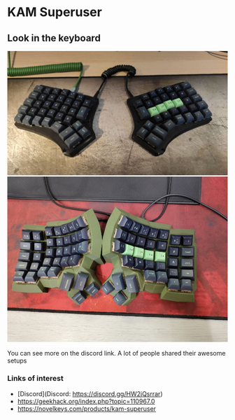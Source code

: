# KAM Superuser

## Look in the keyboard
![Redox](./redox.jpg)
![Cosmos](./cosmos.jpg)

You can see more on the discord link. A lot of people shared their awesome
setups

### Links of interest
- [Discord](Discord: https://discord.gg/HW2jQsrrar)
- https://geekhack.org/index.php?topic=110967.0
- https://novelkeys.com/products/kam-superuser
